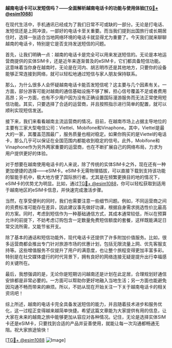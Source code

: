 **越南电话卡可以发短信吗？——全面解析越南电话卡的功能与使用体验[[TG💪+ @esim1088](https://t.me/s/esim1088)]**

在现代生活中，手机通讯已经成为了我们日常不可或缺的一部分。无论是打电话、发短信还是上网冲浪，一部好的电话卡至关重要。而当我们提到出国旅行或长期居住时，选择一张适合当地网络环境的电话卡就显得尤为重要了。今天我们就来聊聊越南的电话卡，特别是它是否支持发送短信的问题。

首先，让我们明确一点：越南的电话卡是完全可以用来发送短信的。无论是本地运营商提供的实体SIM卡，还是近年来逐渐普及的eSIM卡，它们都具备短信功能。这意味着当你身在越南时，无论是在河内、胡志明市还是其他地方，只要你的设备能够正常连接到网络，就可以轻松地通过短信与家人朋友保持联系。

那么，为什么很多人会怀疑越南电话卡能否发短信呢？这主要与几个因素有关。一方面，部分游客可能对越南的通信基础设施不够了解，担心信号覆盖不足或者费用高昂；另一方面，也有不少用户因为没有正确设置国际漫游服务而无法正常使用短信功能。其实，只要选择了合适的运营商，并且按照指示进行简单的配置，就可以顺利实现短信发送。

接下来，我们来看看越南主流运营商的情况。目前，在越南市场上占据主导地位的主要有三家大型电信公司：Viettel、Mobifone和Vinaphone。其中，Viettel是最大的一家，其覆盖范围最广，服务质量也相对稳定。如果你购买的是Viettel的电话卡，那么几乎可以保证在全国范围内都能收到稳定的信号。此外，Mobifone和Vinaphone作为另外两家重要的运营商，也在不断扩展自己的网络布局，力求为用户提供更好的体验。

对于想要在越南使用电话卡的人来说，除了传统的实体SIM卡之外，现在还有一种更加便捷的选择——eSIM卡。eSIM卡无需物理插拔，可以直接下载到支持该功能的智能手机中，极大地方便了国际旅行者。尤其是在频繁更换目的地的情况下，eSIM卡的优势尤为明显。比如，通过[TG💪+ @esim1088](https://t.me/s/esim1088)，你可以轻松获取到适用于越南地区的eSIM卡信息，并快速完成激活步骤。

当然，在享受便利的同时，我们也需要注意一些细节问题。例如，不同运营商之间的资费标准可能存在差异，因此建议事先做好功课，根据自身需求挑选性价比最高的方案。同时，考虑到短信作为一种基础通信方式，其成本通常较低，所以在预算允许的前提下，不妨考虑订购包含一定数量免费短信额度的套餐，这样既能满足日常交流所需，又能节省开支。

除了基本的通话和短信功能外，现代电话卡还提供了许多附加价值服务。比如，很多运营商都会推出专门针对旅游市场的优惠计划，包括无限流量上网、优先客服支持等。这些增值服务不仅提升了用户的满意度，也让整个旅程变得更加丰富多彩。特别是在社交媒体盛行的时代背景下，拥有良好的网络连接无疑是提升出行幸福感的关键所在。

最后，我想强调的是，无论你是短期访问越南还是计划在此定居，合理规划好通信安排都是非常必要的。一方面可以帮助你更好地融入当地生活；另一方面也能避免因沟通不畅而带来的麻烦。所以，不妨从现在开始关注一下关于越南电话卡的相关资讯吧！

综上所述，越南的电话卡完全具备发送短信的能力，并且随着技术进步和服务优化，这一过程正变得越来越简单快捷。希望这篇文章能为大家提供有用的信息，让大家在未来的越南之旅中能够更加从容应对各种情况。记住，无论是选择实体SIM卡还是eSIM卡，只要找到合适的产品并妥善使用，就能让每一次沟通都畅通无阻。祝大家旅途愉快！

[[TG💪+ @esim1088](https://t.me/s/esim1088) ![Image](https://i.postimg.cc/4NQfJmqS/Snipaste-2025-05-13-00-14-12.png)]